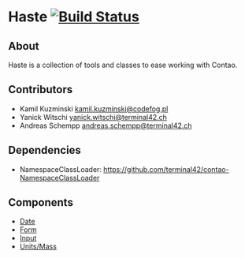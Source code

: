 # Haste [![Build Status](https://travis-ci.org/codefog/contao-haste.png)](https://travis-ci.org/codefog/contao-haste)


## About ##

Haste is a collection of tools and classes to ease working with Contao.


## Contributors ##

* Kamil Kuzminski <kamil.kuzminski@codefog.pl>
* Yanick Witschi <yanick.witschi@terminal42.ch>
* Andreas Schempp <andreas.schempp@terminal42.ch>


## Dependencies ##

* NamespaceClassLoader: https://github.com/terminal42/contao-NamespaceClassLoader


## Components ##

- [Date](docs/Date/index.md)
- [Form](docs/Form/Form.md)
- [Input](docs/Input/index.md)
- [Units/Mass](docs/Units/Mass.md)
